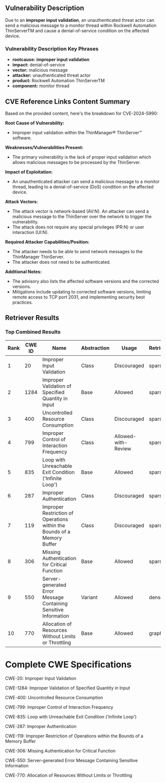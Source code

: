## Vulnerability Description
Due to an **improper input validation**, an unauthenticated threat actor can send a malicious message to a monitor thread within Rockwell Automation ThinServerTM and cause a denial-of-service condition on the affected device.

### Vulnerability Description Key Phrases
- **rootcause:** **improper input validation**
- **impact:** denial-of-service
- **vector:** malicious message
- **attacker:** unauthenticated threat actor
- **product:** Rockwell Automation ThinServerTM
- **component:** monitor thread

## CVE Reference Links Content Summary
Based on the provided content, here's the breakdown for CVE-2024-5990:

**Root Cause of Vulnerability:**
- Improper input validation within the ThinManager® ThinServer™ software.

**Weaknesses/Vulnerabilities Present:**
- The primary vulnerability is the lack of proper input validation which allows malicious messages to be processed by the ThinServer.

**Impact of Exploitation:**
- An unauthenticated attacker can send a malicious message to a monitor thread, leading to a denial-of-service (DoS) condition on the affected device.

**Attack Vectors:**
- The attack vector is network-based (AV:N). An attacker can send a malicious message to the ThinServer over the network to trigger the vulnerability.
- The attack does not require any special privileges (PR:N) or user interaction (UI:N).

**Required Attacker Capabilities/Position:**
- The attacker needs to be able to send network messages to the ThinManager ThinServer.
- The attacker does not need to be authenticated.

**Additional Notes:**
- The advisory also lists the affected software versions and the corrected versions.
- Mitigations include updating to corrected software versions, limiting remote access to TCP port 2031, and implementing security best practices.

## Retriever Results

### Top Combined Results

| Rank | CWE ID | Name | Abstraction | Usage  | Retrievers | Individual Scores |
|------|--------|------|-------------|-------|------------|-------------------|
| 1 | 20 | Improper Input Validation | Class | Discouraged | sparse | 0.237 |
| 2 | 1284 | Improper Validation of Specified Quantity in Input | Base | Allowed | sparse | 0.227 |
| 3 | 400 | Uncontrolled Resource Consumption | Class | Discouraged | sparse | 0.217 |
| 4 | 799 | Improper Control of Interaction Frequency | Class | Allowed-with-Review | sparse | 0.215 |
| 5 | 835 | Loop with Unreachable Exit Condition ('Infinite Loop') | Base | Allowed | sparse | 0.214 |
| 6 | 287 | Improper Authentication | Class | Discouraged | sparse | 0.212 |
| 7 | 119 | Improper Restriction of Operations within the Bounds of a Memory Buffer | Class | Discouraged | sparse | 0.209 |
| 8 | 306 | Missing Authentication for Critical Function | Base | Allowed | sparse | 0.206 |
| 9 | 550 | Server-generated Error Message Containing Sensitive Information | Variant | Allowed | dense | 0.536 |
| 10 | 770 | Allocation of Resources Without Limits or Throttling | Base | Allowed | graph | 0.003 |



# Complete CWE Specifications

CWE-20: Improper Input Validation

CWE-1284: Improper Validation of Specified Quantity in Input

CWE-400: Uncontrolled Resource Consumption

CWE-799: Improper Control of Interaction Frequency

CWE-835: Loop with Unreachable Exit Condition ('Infinite Loop')

CWE-287: Improper Authentication

CWE-119: Improper Restriction of Operations within the Bounds of a Memory Buffer

CWE-306: Missing Authentication for Critical Function

CWE-550: Server-generated Error Message Containing Sensitive Information

CWE-770: Allocation of Resources Without Limits or Throttling